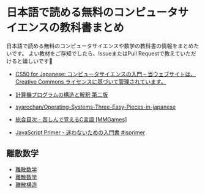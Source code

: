 # 日本語で読める無料のコンピュータサイエンスの教科書まとめ
日本語で読める無料のコンピュータサイエンスや数学の教科書の情報をまとめたいです。
よい教材をご存知でしたら、IssueまたはPull Requestで教えていただけると嬉しいです🙇

* [CS50 for Japanese: コンピュータサイエンスの入門 – 当ウェブサイトは、Creative Commons ライセンスに基づいて管理されています。](https://cs50.jp/)

* [計算機プログラムの構造と解釈 第二版](https://sicp.iijlab.net/fulltext/xcont.html)

* [syarochan/Operating-Systems-Three-Easy-Pieces-in-japanese](https://github.com/syarochan/Operating-Systems-Three-Easy-Pieces-in-japanese#operating-systems-three-easy-pieces%E3%81%AE%E6%97%A5%E6%9C%AC%E8%AA%9E%E7%BF%BB%E8%A8%B3)

* [総合目次 - 苦しんで覚えるC言語 [MMGames]](https://9cguide.appspot.com/)

* [JavaScript Primer - 迷わないための入門書 #jsprimer](https://jsprimer.net/)

## 離散数学

* [離散数学](https://www.ci.seikei.ac.jp/yamamoto/lecture/dm/text.pdf)
* [離散数学](http://www.alg.cei.uec.ac.jp/itohiro/lecture/risan-sugaku_2013.pdf)
* [離散構造](http://www.cs.tsukuba.ac.jp/~kam/lecture/discrete2013/text/main.pdf)
